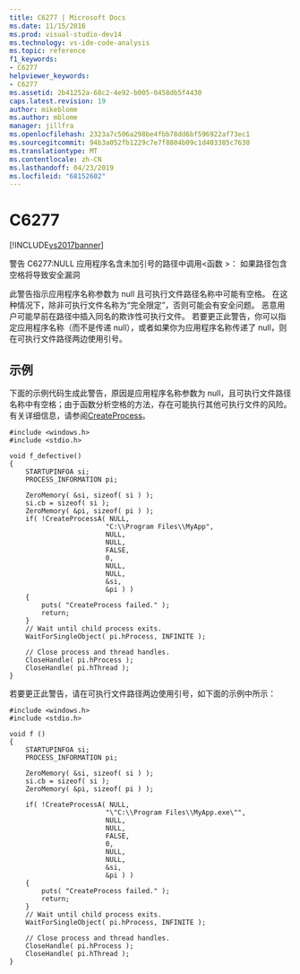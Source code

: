 ```yaml
---
title: C6277 | Microsoft Docs
ms.date: 11/15/2016
ms.prod: visual-studio-dev14
ms.technology: vs-ide-code-analysis
ms.topic: reference
f1_keywords:
- C6277
helpviewer_keywords:
- C6277
ms.assetid: 2b41252a-68c2-4e92-b005-0458db5f4430
caps.latest.revision: 19
author: mikeblome
ms.author: mblome
manager: jillfra
ms.openlocfilehash: 2323a7c506a298be4fbb78dd6bf596922af73ec1
ms.sourcegitcommit: 94b3a052fb1229c7e7f8804b09c1d403385c7630
ms.translationtype: MT
ms.contentlocale: zh-CN
ms.lasthandoff: 04/23/2019
ms.locfileid: "68152602"
---
```

# <a name="c6277"></a>C6277
[!INCLUDE[vs2017banner](../includes/vs2017banner.md)]

警告 C6277:NULL 应用程序名含未加引号的路径中调用\<函数 >： 如果路径包含空格将导致安全漏洞  
  
 此警告指示应用程序名称参数为 null 且可执行文件路径名称中可能有空格。 在这种情况下，除非可执行文件名称为“完全限定”，否则可能会有安全问题。 恶意用户可能早前在路径中插入同名的欺诈性可执行文件。 若要更正此警告，你可以指定应用程序名称（而不是传递 null），或者如果你为应用程序名称传递了 null，则在可执行文件路径两边使用引号。  
  
## <a name="example"></a>示例  
 下面的示例代码生成此警告，原因是应用程序名称参数为 null，且可执行文件路径名称中有空格；由于函数分析空格的方法，存在可能执行其他可执行文件的风险。 有关详细信息，请参阅[CreateProcess](http://msdn2.microsoft.com/library/ms682425.aspx)。  
  
```  
#include <windows.h>  
#include <stdio.h>  
  
void f_defective()  
{  
    STARTUPINFOA si;  
    PROCESS_INFORMATION pi;  
  
    ZeroMemory( &si, sizeof( si ) );  
    si.cb = sizeof( si );  
    ZeroMemory( &pi, sizeof( pi ) );  
    if( !CreateProcessA( NULL,  
                        "C:\\Program Files\\MyApp",  
                        NULL,  
                        NULL,  
                        FALSE,  
                        0,  
                        NULL,  
                        NULL,  
                        &si,  
                        &pi ) )   
    {  
        puts( "CreateProcess failed." );   
        return;  
    }  
    // Wait until child process exits.  
    WaitForSingleObject( pi.hProcess, INFINITE );  
  
    // Close process and thread handles.   
    CloseHandle( pi.hProcess );  
    CloseHandle( pi.hThread );  
}  
```  
  
 若要更正此警告，请在可执行文件路径两边使用引号，如下面的示例中所示：  
  
```  
#include <windows.h>  
#include <stdio.h>  
  
void f ()  
{  
    STARTUPINFOA si;  
    PROCESS_INFORMATION pi;  
  
    ZeroMemory( &si, sizeof( si ) );  
    si.cb = sizeof( si );  
    ZeroMemory( &pi, sizeof( pi ) );  
  
    if( !CreateProcessA( NULL,  
                        "\"C:\\Program Files\\MyApp.exe\"",  
                        NULL,  
                        NULL,  
                        FALSE,  
                        0,  
                        NULL,  
                        NULL,  
                        &si,  
                        &pi ) )   
    {  
        puts( "CreateProcess failed." );   
        return;  
    }  
    // Wait until child process exits.  
    WaitForSingleObject( pi.hProcess, INFINITE );  
  
    // Close process and thread handles.   
    CloseHandle( pi.hProcess );  
    CloseHandle( pi.hThread );  
}  
```
